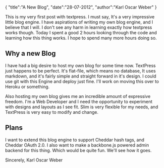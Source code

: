 {
  "title":"A New Blog",
  "date":"28-07-2012",
  "author":"Karl Oscar Weber"
}

This is my very first post with textpress. I must say, It's a very impressive little blog engine. I have aspirations of writing my own blog engine, and I believe that I will. I don't see any harm in learning exactly how textpress works though. Today I spent a good 2 hours looking through the code and learning how this thing works. I hope to spend many more hours doing so.

## Why a new Blog

I have had a big desire to host my own blog for some time now. TextPress just happens to be perfect. It's flat-file, which means no database, It uses markdown, and it's fairly simple and straight forward in it's design. I could use git with this Engine and deploy just fine. I'll work on moving this over to Heroku or something. 

Also hosting my own blog gives me an incredible amount of expressive freedom. I'm a Web Developer and I need the opportunity to experiment with designs and layouts as I see fit. Slim is very flexible for my needs, and TextPress is very easy to modify and change. 

## Plans

I want to extend this blog engine to support Cheddar hash tags, and Cheddar OAuth 2.0. I also want to make a backbone.js powered admin backend for this thing. Which would be quite fun. We'll see how it goes. 

Sincerely,
Karl Oscar Weber